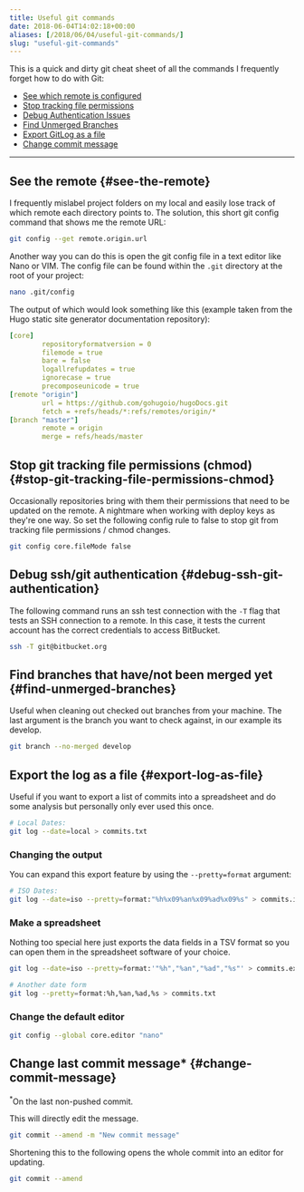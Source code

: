 ```yaml
---
title: Useful git commands
date: 2018-06-04T14:02:18+00:00
aliases: [/2018/06/04/useful-git-commands/]
slug: "useful-git-commands"
---
```


This is a quick and dirty git cheat sheet of all the commands I frequently forget how to do with Git:

- [See which remote is configured](#see-the-remote)
- [Stop tracking file permissions](#stop-git-tracking-file-permissions-chmod)
- [Debug Authentication Issues](#debug-ssh-git-authentication)
- [Find Unmerged Branches](#find-unmerged-branches)
- [Export GitLog as a file](#export-log-as-file)
- [Change commit message](#change-commit-message)

<hr />

## See the remote {#see-the-remote}

I frequently mislabel project folders on my local and easily lose track of which remote each directory points to. The solution, this short git config command that shows me the remote URL:

```bash
git config --get remote.origin.url
```

Another way you can do this is open the git config file in a text editor like Nano or VIM. The config file can be found within the `.git` directory at the root of your project:

```bash
nano .git/config
```

The output of which would look something like this (example taken from the Hugo static site generator documentation repository):

```yaml
[core]
        repositoryformatversion = 0
        filemode = true
        bare = false
        logallrefupdates = true
        ignorecase = true
        precomposeunicode = true
[remote "origin"]
        url = https://github.com/gohugoio/hugoDocs.git
        fetch = +refs/heads/*:refs/remotes/origin/*
[branch "master"]
        remote = origin
        merge = refs/heads/master
```

## Stop git tracking file permissions (chmod) {#stop-git-tracking-file-permissions-chmod}

Occasionally repositories bring with them their permissions that need to be updated on the remote. A nightmare when working with deploy keys as they're one way. So set the following config rule to false to stop git from tracking file permissions / chmod changes.

```bash
git config core.fileMode false
```

## Debug ssh/git authentication {#debug-ssh-git-authentication}

The following command runs an ssh test connection with the `-T` flag that tests an SSH connection to a remote. In this case, it tests the current account has the correct credentials to access BitBucket.

```bash
ssh -T git@bitbucket.org
```

## Find branches that have/not been merged yet {#find-unmerged-branches}

Useful when cleaning out checked out branches from your machine. The last argument is the branch you want to check against, in our example its develop.

```bash
git branch --no-merged develop
```

## Export the log as a file {#export-log-as-file}

Useful if you want to export a list of commits into a spreadsheet and do some analysis but personally only ever used this once.

```bash
# Local Dates:
git log --date=local > commits.txt
```

### Changing the output

You can expand this export feature by using the `--pretty=format` argument:

```bash
# ISO Dates:
git log --date=iso --pretty=format:"%h%x09%an%x09%ad%x09%s" > commits.iso.tsv.txt
```

### Make a spreadsheet

Nothing too special here just exports the data fields in a TSV format so you can open them in the spreadsheet software of your choice.

```bash
git log --date=iso --pretty=format:'"%h","%an","%ad","%s"' > commits.excel.tsv.txt
```

```bash
# Another date form
git log --pretty=format:%h,%an,%ad,%s > commits.txt
```

### Change the default editor

```bash
git config --global core.editor "nano"
```

## Change last commit message\* {#change-commit-message}

<sup>\*</sup>On the last non-pushed commit.

This will directly edit the message.

```bash
git commit --amend -m "New commit message"
```

Shortening this to the following opens the whole commit into an editor for updating.

```bash
git commit --amend
```
